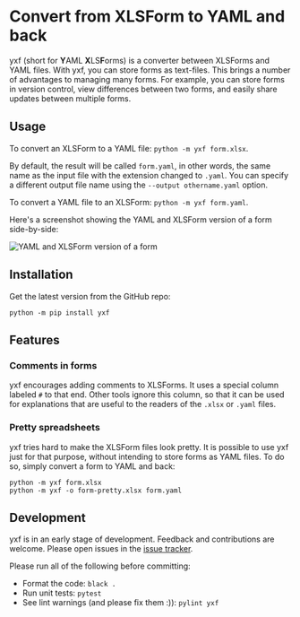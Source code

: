 # Convert from XLSForm to YAML and back

yxf (short for **Y**AML **X**LS**F**orms) is a converter between XLSForms and
YAML files. With yxf, you can store forms as text-files. This brings a number of
advantages to managing many forms. For example, you can store forms in version
control, view differences between two forms, and easily share updates between
multiple forms.

## Usage

To convert an XLSForm to a YAML file: `python -m yxf form.xlsx`.

By default, the result will be called `form.yaml`, in other words, the same name
as the input file with the extension changed to `.yaml`. You can specify a
different output file name using the `--output othername.yaml` option.

To convert a YAML file to an XLSForm: `python -m yxf form.yaml`.

Here's a screenshot showing the YAML and XLSForm version of a form side-by-side:

![YAML and XLSForm version of a form](docs/yxf-yaml-and-xlsx-side-by-side.png)

## Installation

Get the latest version from the GitHub repo:

```
python -m pip install yxf
```

## Features

### Comments in forms

yxf encourages adding comments to XLSForms. It uses a special column labeled `#`
to that end. Other tools ignore this column, so that it can be used for
explanations that are useful to the readers of the `.xlsx` or `.yaml` files.

### Pretty spreadsheets

yxf tries hard to make the XLSForm files look pretty. It is possible to use yxf
just for that purpose, without intending to store forms as YAML files. To do so,
simply convert a form to YAML and back:

```
python -m yxf form.xlsx
python -m yxf -o form-pretty.xlsx form.yaml
```

## Development

yxf is in an early stage of development. Feedback and contributions are welcome.
Please open issues in the [issue tracker](https://github.com/Sjlver/yxf/issues).

Please run all of the following before committing:

- Format the code: `black .`
- Run unit tests: `pytest`
- See lint warnings (and please fix them :)): `pylint yxf`
